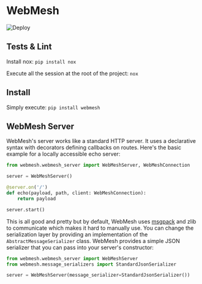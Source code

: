 # WebMesh
![Deploy](https://github.com/binarskugga/webmesh/actions/workflows/python-publish.yml/badge.svg)

## Tests & Lint
Install nox: `pip install nox`

Execute all the session at the root of the project: `nox`

## Install

Simply execute: `pip install webmesh`


## WebMesh Server
WebMesh's server works like a standard HTTP server. It uses a declarative syntax with decorators defining callbacks on routes. Here's the basic example for a locally accessible echo server:

```python
from webmesh.webmesh_server import WebMeshServer, WebMeshConnection

server = WebMeshServer()

@server.on('/')
def echo(payload, path, client: WebMeshConnection):
    return payload

server.start()
```

This is all good and pretty but by default, WebMesh uses [msgpack](https://github.com/msgpack/msgpack-python) and zlib to communicate which makes it hard to manually use. You can change the serialization layer by providing an implementation of the `AbstractMessageSerializer` class. WebMesh provides a simple JSON serializer that you can pass into your server's constructor:

```python
from webmesh.webmesh_server import WebMeshServer
from webmesh.message_serializers import StandardJsonSerializer

server = WebMeshServer(message_serializer=StandardJsonSerializer())
```
